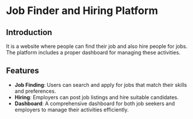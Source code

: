 
# Job Finder and Hiring Platform

## Introduction
It is a website where people can find their job and also hire people for jobs. The platform includes a proper dashboard for managing these activities.

## Features
- **Job Finding**: Users can search and apply for jobs that match their skills and preferences.
- **Hiring**: Employers can post job listings and hire suitable candidates.
- **Dashboard**: A comprehensive dashboard for both job seekers and employers to manage their activities efficiently.
